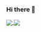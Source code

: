 ### Hi there 👋

<!--
**rajatverma311201/rajatverma311201** is a ✨ _special_ ✨ repository because its `README.md` (this file) appears on your GitHub profile.

Here are some ideas to get you started:

- 🔭 I’m currently working on ...
- 🌱 I’m currently learning ...
- 👯 I’m looking to collaborate on ...
- 🤔 I’m looking for help with ...
- 💬 Ask me about ...
- 📫 How to reach me: ...
- 😄 Pronouns: ...
- ⚡ Fun fact: ...
-->


<a href="https://github.com/rajatverma311201/rajatverma311201">
  <img align="center" src="https://github-readme-stats.vercel.app/api?username=rajatverma311201&count_private=true&show_icons=true&hide=stars" />
</a>
<a href="https://github.com/rajatverma311201/rajatverma311201">
  <img align="center" src="https://github-readme-stats.vercel.app/api/top-langs/?username=rajatverma311201&hide=java,css,html,ejs,procfile" />
</a>
